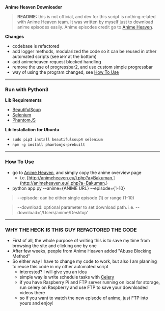 **Anime Heaven Downloader**
> **README:** this is not official, and dev for this script is nothing related with Anime Heaven team. It was written by myself  just to download anime episodes easily. Anime episodes credit go to [Anime Heaven](http://animeheaven.eu/).  


**Changes**
- codebase is refactored
- add logger methods, modularized the code so it can be reused in other automated scripts (see `WHY` at the bottom)
- add animeheaven request blocked handling
- remove the use of progressbar2, and use custom simple progressbar
- way of using the program changed, see [How To Use](https://github.com/the-robot/animeheaven-downloader/blob/master/README.md#how-to-use)

---

### Run with Python3

**Lib Requirements**  
- [BeautifulSoup](https://pypi.python.org/pypi/beautifulsoup4)
- [Selenium](https://pypi.python.org/pypi/selenium)
- [PhantomJS](http://phantomjs.org/)

**Lib Installation for Ubuntu**
- `sudo pip3 install beautifulsoup4 selenium`
- `npm -g install phantomjs-prebuilt`

---

### How To Use

- go to [Anime Heaven](http://animeheaven.eu/), and simply copy the anime overview page
	- i.e. [http://animeheaven.eu/i.php?a=Bakuman.](http://animeheaven.eu/i.php?a=Bakuman.)
- python app.py --anime={ANIME URL} --episode={1-10}

> --episode: can be either single episode (1) or range (1-10)

> --download: optional parameter to set download path. i.e. --download='/Users/anime/Desktop'

---

### WHY THE HECK IS THIS GUY REFACTORED THE CODE

- First of all, the whole purpose of writing this is to save my time from browsing the site and clicking one by one
- After few weeks, people from Anime Heaven added "Abuse Blocking Method"
- So either way I have to change my code to work, but also I am planning to reuse this code in my other automated script
	- interested? I will give you an idea
	- simple way is write schedule tasks with [Celery](http://www.celeryproject.org)
	- if you have Raspberry Pi and FTP server running on local for storage, run celery on Raspberry and use FTP to save your downloaded videos there
	- so if you want to watch the new episode of anime, just FTP into yours and enjoy!
	
